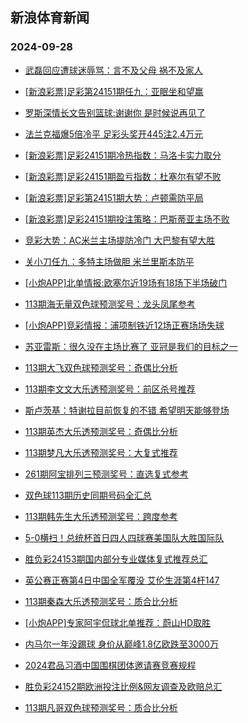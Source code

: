 ## 新浪体育新闻 
### 2024-09-28

+ [武磊回应遭球迷辱骂：言不及父母 祸不及家人](https://sports.sina.com.cn/china/2024-09-27/doc-incqqcqa8065756.shtml)

+ [[新浪彩票]足彩第24151期任九：亚眠坐和望赢](https://sports.sina.com.cn/l/2024-09-27/doc-incqpxhk1834035.shtml)

+ [罗斯深情长文告别篮球:谢谢你 是时候说再见了](https://sports.sina.com.cn/basketball/nba/2024-09-26/doc-incqphkq5238491.shtml)

+ [法兰克福爆5倍冷平 足彩头奖开445注2.4万元](https://sports.sina.com.cn/l/2024-09-27/doc-incqpxhh5064975.shtml)

+ [[新浪彩票]足彩24151期冷热指数：马洛卡实力取分](https://sports.sina.com.cn/l/2024-09-27/doc-incqpxhe8114275.shtml)

+ [[新浪彩票]足彩24151期盈亏指数：杜塞尔有望不败](https://sports.sina.com.cn/l/2024-09-27/doc-incqpxhe8113610.shtml)

+ [[新浪彩票]足彩第24151期大势：卢顿需防平局](https://sports.sina.com.cn/l/2024-09-27/doc-incqpxhh5054050.shtml)

+ [[新浪彩票]足彩24151期投注策略：巴斯蒂亚主场不败](https://sports.sina.com.cn/l/2024-09-27/doc-incqpxhe8113105.shtml)

+ [竞彩大势：AC米兰主场提防冷门 大巴黎有望大胜](https://sports.sina.com.cn/l/2024-09-27/doc-incqpxhc1343037.shtml)

+ [关小刀任九：多特主场做胆 米兰里斯本防平](https://sports.sina.com.cn/l/2024-09-27/doc-incqqumw4863133.shtml)

+ [[小炮APP]北单情报:欧塞尔近19场有18场下半场破门](https://sports.sina.com.cn/l/2024-09-27/doc-incqpxhh5074358.shtml)

+ [113期海无量双色球预测奖号：龙头凤尾参考](https://sports.sina.com.cn/l/2024-09-27/doc-incqqumy1623694.shtml)

+ [[小炮APP]竞彩情报：浦项制铁近12场正赛场场失球](https://sports.sina.com.cn/l/2024-09-27/doc-incqpxhk1850305.shtml)

+ [苏亚雷斯：很久没在主场比赛了 亚冠是我们的目标之一](https://sports.sina.com.cn/china/2024-09-27/doc-incqqumw4861591.shtml)

+ [113期大飞双色球预测奖号：奇偶比分析](https://sports.sina.com.cn/l/2024-09-27/doc-incqqumu7844260.shtml)

+ [113期李文文大乐透预测奖号：前区杀号推荐](https://sports.sina.com.cn/l/2024-09-27/doc-incqqumw4859234.shtml)

+ [斯卢茨基：特谢拉目前恢复的不错 希望明天能够登场](https://sports.sina.com.cn/china/2024-09-27/doc-incqqumy1640828.shtml)

+ [113期英杰大乐透预测奖号：奇偶比分析](https://sports.sina.com.cn/l/2024-09-27/doc-incqqumt1077959.shtml)

+ [113期梦凡大乐透预测奖号：大复式推荐](https://sports.sina.com.cn/l/2024-09-27/doc-incqqumu7846481.shtml)

+ [261期阿宝排列三预测奖号：直选复式参考](https://sports.sina.com.cn/l/2024-09-27/doc-incqqiwa4918360.shtml)

+ [双色球113期历史同期号码全汇总](https://sports.sina.com.cn/l/2024-09-27/doc-incqqqcw7912793.shtml)

+ [113期韩先生大乐透预测奖号：跨度参考](https://sports.sina.com.cn/l/2024-09-27/doc-incqqumy1637106.shtml)

+ [5-0横扫！总统杯首日四人四球赛美国队大胜国际队](https://sports.sina.com.cn/golf/pgatour/2024-09-27/doc-incqqiwe1725919.shtml)

+ [胜负彩24153期国内部分专业媒体复式推荐总汇](https://sports.sina.com.cn/l/2024-09-27/doc-incqqqcw7910087.shtml)

+ [英公赛正赛第4日中国全军覆没 艾伦生涯第4杆147](https://sports.sina.com.cn/others/snooker/2024-09-27/doc-incqqcqh1797225.shtml)

+ [113期秦森大乐透预测奖号：质合比分析](https://sports.sina.com.cn/l/2024-09-27/doc-incqqumt1077246.shtml)

+ [[小炮APP]专家阿宇侃球北单推荐：蔚山HD取胜](https://sports.sina.com.cn/l/2024-09-27/doc-incqqumy1599682.shtml)

+ [内马尔一年没踢球 身价从巅峰1.8亿欧跌至3000万](https://sports.sina.com.cn/global/others/2024-09-27/doc-incqqumy1624546.shtml)

+ [2024君品习酒中国围棋团体邀请赛竞赛规程](https://sports.sina.com.cn/go/2024-09-27/doc-incqpxhh5067674.shtml)

+ [胜负彩24152期欧洲投注比例&网友调查及欧赔总汇](https://sports.sina.com.cn/l/2024-09-27/doc-incqpxhh5083079.shtml)

+ [113期凡哥双色球预测奖号：质合比分析](https://sports.sina.com.cn/l/2024-09-27/doc-incqqumt1066851.shtml)

